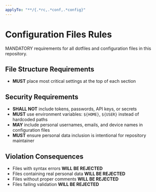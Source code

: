```yaml
---
applyTo: "**/{.*rc,.*conf,.*config}"
---
```


# Configuration Files Rules

MANDATORY requirements for all dotfiles and configuration files in this repository.

## File Structure Requirements

- **MUST** place most critical settings at the top of each section

## Security Requirements

- **SHALL NOT** include tokens, passwords, API keys, or secrets
- **MUST** use environment variables: `${HOME}`, `${USER}` instead of hardcoded paths
- **MAY** include personal usernames, emails, and device names in configuration files
- **MUST** ensure personal data inclusion is intentional for repository maintainer

## Violation Consequences

- Files with syntax errors **WILL BE REJECTED**
- Files containing real personal data **WILL BE REJECTED**
- Files without proper comments **WILL BE REJECTED**
- Files failing validation **WILL BE REJECTED**
